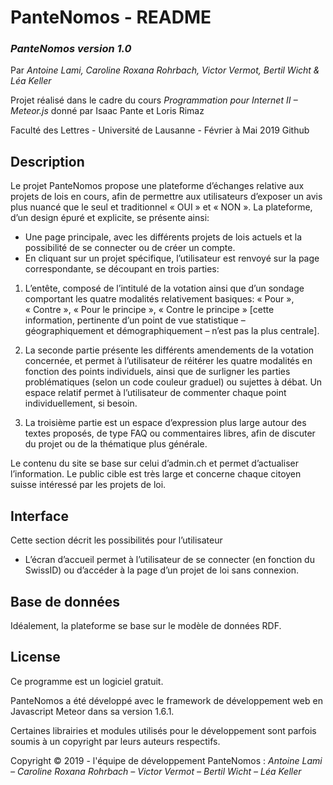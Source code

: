 # PanteNomos - README

### *PanteNomos version 1.0*
Par *Antoine Lami, Caroline Roxana Rohrbach, Victor Vermot, Bertil Wicht & Léa Keller*

Projet réalisé dans le cadre du cours *Programmation pour Internet II – Meteor.js* donné par Isaac Pante et Loris Rimaz

Faculté des Lettres - Université de Lausanne - Février à Mai 2019 Github
## Description

Le projet PanteNomos propose une plateforme d’échanges relative aux projets de lois en cours, afin de permettre aux utilisateurs d’exposer un avis plus nuancé que le seul et traditionnel « OUI » et « NON ». La plateforme, d’un design épuré et explicite, se présente ainsi:

* Une page principale, avec les différents projets de lois actuels et la possibilité de se connecter ou de créer un compte.
* En cliquant sur un projet spécifique, l’utilisateur est renvoyé sur la page correspondante, se découpant en trois parties:

1.  L’entête, composé de l’intitulé de la votation ainsi que d’un sondage comportant les quatre modalités relativement basiques: « Pour », « Contre », « Pour le principe », « Contre le principe » [cette information, pertinente d’un point de vue statistique – géographiquement et démographiquement – n’est pas la plus centrale].

2. La seconde partie présente les différents amendements de la votation concernée, et permet à l’utilisateur de réitérer les quatre modalités en fonction des points individuels, ainsi que de surligner les parties problématiques (selon un code couleur graduel) ou sujettes à débat. Un espace relatif permet à l’utilisateur de commenter chaque point individuellement, si besoin.

3. La troisième partie est un espace d’expression plus large autour des textes proposés, de type FAQ ou commentaires libres, afin de discuter du projet ou de la thématique plus générale.

Le contenu du site se base sur celui d’admin.ch et permet d’actualiser l’information. Le public cible est très large et concerne chaque citoyen suisse intéressé par les projets de loi.

## Interface
Cette section décrit les possibilités pour l’utilisateur
* L’écran d’accueil permet à l’utilisateur de se connecter (en fonction du SwissID) ou d’accéder à la page d’un projet de loi sans connexion.

## Base de données
Idéalement, la plateforme se base sur le modèle de données RDF.

## License
Ce programme est un logiciel gratuit.

PanteNomos a été développé avec le framework de développement web en Javascript Meteor dans sa version 1.6.1.

Certaines librairies et modules utilisés pour le développement sont parfois soumis à un copyright par leurs auteurs respectifs.

Copyright © 2019 - l'équipe de développement PanteNomos : *Antoine Lami – Caroline Roxana Rohrbach – Victor Vermot – Bertil Wicht – Léa Keller*
